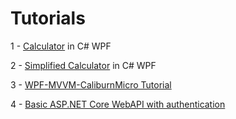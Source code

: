 # Tutorials

1 - [Calculator](https://github.com/joao-neves95/Exercises_Challenges_Courses/tree/master/CSharp/Personal-Projects/Tutorials/Calculator) in C# WPF

2 - [Simplified Calculator](https://github.com/joao-neves95/Exercises_Challenges_Courses/tree/master/CSharp/Personal-Projects/Tutorials/Calculator_Simplified) in C# WPF

3 - [WPF-MVVM-CaliburnMicro Tutorial](WPF-MVVM-CaliburnMicro)

4 - [Basic ASP.NET Core WebAPI with authentication](https://github.com/joao-neves95/Exercises_Challenges_Courses/tree/master/CSharp/Personal-Projects/Tutorials/ASPNETCore2.WebServer)
